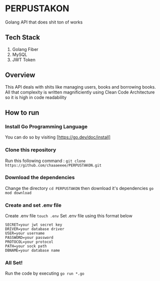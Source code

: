# PERPUSTAKON 
Golang API that does shit ton of works
## Tech Stack
1. Golang Fiber
2. MySQL
3. JWT Token
## Overview
This API deals with shits like managing users, books and borrowing books. All that complexity is written magnificiently using Clean Code Architecture so it is high in code readability
## How to run
### Install Go Programming Language
You can do so by visiting [https://go.dev/doc/install]
### Clone this repository
Run this following command :
`git clone https://github.com/chaaaeeee/PERPUSTAKON.git`
### Download the dependencies
Change the directory
`cd PERPUSTAKON`
then download it's dependencies 
`go mod download`
### Create and set .env file
Create .env file
`touch .env`
Set .env file using this format below
```
SECRET=your jwt secret key
DRIVER=your database driver
USER=your username
PASSWORD=your password
PROTOCOL=your protocol 
PATH=your sock path 
DBNAME=your database name 
```
### All Set!
Run the code by executing 
`go run *.go`
